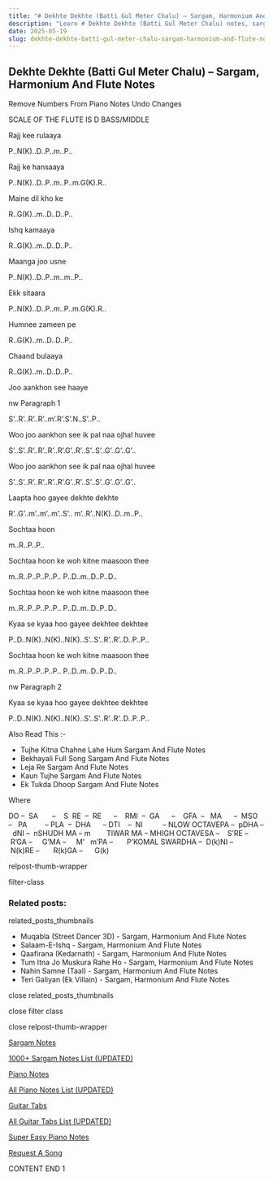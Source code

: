 ```yaml
---
title: "# Dekhte Dekhte (Batti Gul Meter Chalu) – Sargam, Harmonium And Flute Notes"
description: "Learn # Dekhte Dekhte (Batti Gul Meter Chalu) notes, sargam, harmonium notations and flute notes. Easy step-by-step tutorial for beginners."
date: 2025-05-19
slug: dekhte-dekhte-batti-gul-meter-chalu-sargam-harmonium-and-flute-notes
---
```


## Dekhte Dekhte (Batti Gul Meter Chalu) – Sargam, Harmonium And Flute Notes

Remove Numbers From Piano Notes
Undo Changes

SCALE OF THE FLUTE IS D BASS/MIDDLE

Rajj kee rulaaya

P..N(K)..D..P..m..P..

Rajj ke hansaaya

P..N(K)..D..P..m..P..m.G(K).R..

Maine dil kho ke

R..G(K)..m..D..D..P..

Ishq kamaaya

R..G(K)..m..D..D..P..

Maanga joo usne

P..N(K)..D..P..m..m..P..

Ekk sitaara

P..N(K)..D..P..m..P..m.G(K).R..

Humnee zameen pe

R..G(K)..m..D..D..P..

Chaand bulaaya

R..G(K)..m..D..D..P..

Joo aankhon see haaye

nw Paragraph 1

S’..R’..R’..R’..m’.R’.S’.N..S’..P..

Woo joo aankhon see ik pal naa ojhal huvee

S’..S’..R’..R’..R’..R’.G’..R’..S’..S’..G’..G’..G’..

Woo joo aankhon see ik pal naa ojhal huvee

S’..S’..R’..R’..R’..R’.G’..R’..S’..S’..G’..G’..G’..

Laapta hoo gayee dekhte dekhte

R’..G’..m’..m’..m’..S’.. m’..R’..N(K)..D..m..P..

Sochtaa hoon

m..R..P..P..

Sochtaa hoon ke woh kitne maasoon thee

m..R..P..P..P..P.. P..D..m..D..P..D..

Sochtaa hoon ke woh kitne maasoon thee

m..R..P..P..P..P.. P..D..m..D..P..D..

Kyaa se kyaa hoo gayee dekhtee dekhtee

P..D..N(K)..N(K)..N(K)..S’..S’..R’..R’..D..P..P..

Sochtaa hoon ke woh kitne maasoon thee

m..R..P..P..P..P.. P..D..m..D..P..D..

nw Paragraph 2

Kyaa se kyaa hoo gayee dekhtee dekhtee

P..D..N(K)..N(K)..N(K)..S’..S’..R’..R’..D..P..P..



Also Read This :-



* Tujhe Kitna Chahne Lahe Hum Sargam And Flute Notes
* Bekhayali Full Song Sargam And Flute Notes
* Leja Re Sargam And Flute Notes
* Kaun Tujhe Sargam And Flute Notes
* Ek Tukda Dhoop Sargam And Flute Notes

Where



DO –  SA       –    S  RE  –  RE      –    RMI  –  GA      –    GFA  –   MA      –  MSO  –   PA         – PLA  –  DHA      – DTI    –  NI          – NLOW OCTAVEPA –  pDHA –  dNI –  nSHUDH MA – m        TIWAR MA – MHIGH OCTAVESA –    S’RE –     R’GA –     G’MA –     M’   m’PA –       P’KOMAL SWARDHA –  D(k)NI –       N(k)RE –       R(k)GA –      G(k)



relpost-thumb-wrapper

filter-class

### Related posts:

related_posts_thumbnails

* Muqabla (Street Dancer 3D) - Sargam, Harmonium And Flute Notes
* Salaam-E-Ishq - Sargam, Harmonium And Flute Notes
* Qaafirana (Kedarnath) - Sargam, Harmonium And Flute Notes
* Tum Itna Jo Muskura Rahe Ho - Sargam, Harmonium And Flute Notes
* Nahin Samne (Taal) - Sargam, Harmonium And Flute Notes
* Teri Galiyan (Ek Villain) - Sargam, Harmonium And Flute Notes

close related_posts_thumbnails

close filter class

close relpost-thumb-wrapper

[Sargam Notes](https://www.notationsworld.com/sargam-notes.html)

[1000+ Sargam Notes List (UPDATED)](https://www.notationsworld.com/all-songs-list-sargam-notes.html)

[Piano Notes](https://www.notationsworld.com/piano-notes.html)

[All Piano Notes List (UPDATED)](https://www.notationsworld.com/all-songs-list-piano-notes.html)

[Guitar Tabs](https://www.notationsworld.com/guitar-tabs.html)

[All Guitar Tabs List (UPDATED)](https://www.notationsworld.com/all-songs-list-guitar-tabs.html)

[Super Easy Piano Notes](https://studywall.in/)

[Request A Song](https://www.notationsworld.com/request-a-song.html)

CONTENT END 1

